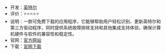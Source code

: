 - 开发：[英特尔](https://www.intel.cn/content/www/cn/zh/homepage.html)
- 评价：⭐⭐⭐⭐⭐
- 说明：一款可免费下载的应用程序，它能够帮助用户轻松识别、更新英特尔和第三方驱动程序，同时提供系统故障排除支持和其他集成支持体验，确保计算机硬件与软件的兼容性和稳定性。
- 官网：[官方网站](https://www.intel.cn/content/www/cn/zh/support/detect.html) 
- 下载：[官网下载](https://dsadata.intel.com/installer) 